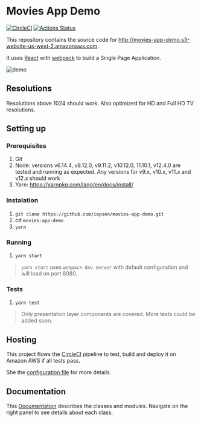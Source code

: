 # Movies App Demo
[![CircleCI](https://circleci.com/gh/iepsen/movies-app-demo.svg?style=svg)](https://circleci.com/gh/iepsen/movies-app-demo)
[![Actions Status](https://wdp9fww0r9.execute-api.us-west-2.amazonaws.com/production/badge/iepsen/movies-app-demo)](https://wdp9fww0r9.execute-api.us-west-2.amazonaws.com/production/results/{owner}/{repo})

This repository contains the source code for http://movies-app-demo.s3-website-us-west-2.amazonaws.com.

It uses [React](https://reactjs.org/) with [webpack](https://webpack.js.org/) to build a Single Page Application.

![demo](https://user-images.githubusercontent.com/228328/47033749-ff40f680-d14b-11e8-8a17-6b452b8b7df4.gif)

## Resolutions
Resolutions above 1024 should work. Also optimized for HD and Full HD TV resolutions.

## Setting up
### Prerequisites
1. Git
1. Node: versions v6.14.4, v8.12.0, v9.11.2, v10.12.0, 11.10.1, v12.4.0 are tested and running as expected. Any versions for v9.x, v10.x, v11.x and v12.x should work
1. Yarn: https://yarnpkg.com/lang/en/docs/install/

### Instalation
1. `git clone https://github.com/iepsen/movies-app-demo.git`
1. cd `movies-app-demo`
1. `yarn`

### Running
1. `yarn start` 
>`yarn start` uses `webpack-dev-server` with default configuration and will load on port 8080.

### Tests
1. `yarn test`
> Only presentation layer components are covered. More tests could be added soon.

## Hosting
This project flows the [CircleCI](https://circleci.com/product/#how-it-works) pipeline to test, build and deploy it on Amazon AWS if all tests pass.

She the [configuration file](https://github.com/iepsen/movies-app-demo/blob/master/.circleci/config.yml) for more details.

## Documentation
This [Documentation](https://iepsen.github.io/movies-app-demo/) describes the classes and modules. Navigate on the right panel to see details about each class.
